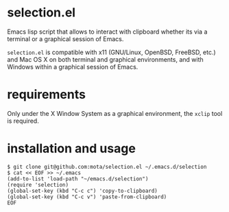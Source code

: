 selection.el
============

Emacs lisp script that allows to interact with clipboard whether its via a terminal or a graphical session of Emacs.

``selection.el`` is compatible with x11 (GNU/Linux, OpenBSD, FreeBSD, etc.) and Mac OS X on both terminal and graphical
environments, and with Windows within a graphical session of Emacs.

requirements
=============

Only under the X Window System as a graphical environment, the ``xclip`` tool is required.

installation and usage
======================
```
$ git clone git@github.com:mota/selection.el ~/.emacs.d/selection
$ cat << EOF >> ~/.emacs
(add-to-list 'load-path "~/emacs.d/selection")
(require 'selection)
(global-set-key (kbd "C-c c") 'copy-to-clipboard)
(global-set-key (kbd "C-c v") 'paste-from-clipboard)
EOF
```
